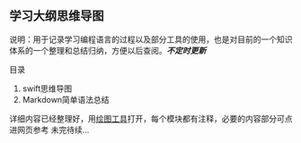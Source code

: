 学习大纲思维导图
---

说明：用于记录学习编程语言的过程以及部分工具的使用，也是对目前的一个知识体系的一个整理和总结归纳，方便以后查阅。___不定时更新___



目录

1. swift思维导图
2. Markdown简单语法总结


详细内容已经整理好，用[绘图工具](http://www.pc6.com/iphone/138709.html)打开，每个模块都有注释，必要的内容部分可点进网页参考
未完待续...